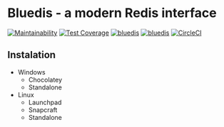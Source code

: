 # Bluedis - a modern Redis interface

[![Maintainability](https://api.codeclimate.com/v1/badges/aaefed9cea9d3851dea5/maintainability)](https://codeclimate.com/github/ghanizadev/bluedis/maintainability)
[![Test Coverage](https://api.codeclimate.com/v1/badges/aaefed9cea9d3851dea5/test_coverage)](https://codeclimate.com/github/ghanizadev/bluedis/test_coverage)
[![bluedis](https://snapcraft.io/bluedis/badge.svg)](https://snapcraft.io/bluedis)
[![bluedis](https://snapcraft.io/bluedis/trending.svg?name=0)](https://snapcraft.io/bluedis)
[![CircleCI](https://circleci.com/gh/ghanizadev/bluedis/tree/master.svg?style=svg)](https://circleci.com/gh/ghanizadev/bluedis/tree/master)

## Instalation

- Windows
  - Chocolatey
  - Standalone
- Linux
  - Launchpad
  - Snapcraft
  - Standalone
  
